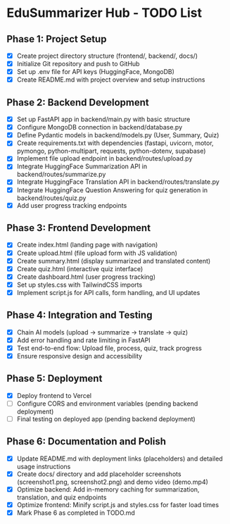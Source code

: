 # EduSummarizer Hub - TODO List

## Phase 1: Project Setup
- [x] Create project directory structure (frontend/, backend/, docs/)
- [x] Initialize Git repository and push to GitHub
- [x] Set up .env file for API keys (HuggingFace, MongoDB)
- [x] Create README.md with project overview and setup instructions

## Phase 2: Backend Development
- [x] Set up FastAPI app in backend/main.py with basic structure
- [x] Configure MongoDB connection in backend/database.py
- [x] Define Pydantic models in backend/models.py (User, Summary, Quiz)
- [x] Create requirements.txt with dependencies (fastapi, uvicorn, motor, pymongo, python-multipart, requests, python-dotenv, supabase)
- [x] Implement file upload endpoint in backend/routes/upload.py
- [x] Integrate HuggingFace Summarization API in backend/routes/summarize.py
- [x] Integrate HuggingFace Translation API in backend/routes/translate.py
- [x] Integrate HuggingFace Question Answering for quiz generation in backend/routes/quiz.py
- [x] Add user progress tracking endpoints

## Phase 3: Frontend Development
- [x] Create index.html (landing page with navigation)
- [x] Create upload.html (file upload form with JS validation)
- [x] Create summary.html (display summarized and translated content)
- [x] Create quiz.html (interactive quiz interface)
- [x] Create dashboard.html (user progress tracking)
- [x] Set up styles.css with TailwindCSS imports
- [x] Implement script.js for API calls, form handling, and UI updates

## Phase 4: Integration and Testing
- [x] Chain AI models (upload -> summarize -> translate -> quiz)
- [x] Add error handling and rate limiting in FastAPI
- [x] Test end-to-end flow: Upload file, process, quiz, track progress
- [x] Ensure responsive design and accessibility

## Phase 5: Deployment
- [x] Deploy frontend to Vercel
- [ ] Configure CORS and environment variables (pending backend deployment)
- [ ] Final testing on deployed app (pending backend deployment)

## Phase 6: Documentation and Polish
- [x] Update README.md with deployment links (placeholders) and detailed usage instructions
- [x] Create docs/ directory and add placeholder screenshots (screenshot1.png, screenshot2.png) and demo video (demo.mp4)
- [x] Optimize backend: Add in-memory caching for summarization, translation, and quiz endpoints
- [x] Optimize frontend: Minify script.js and styles.css for faster load times
- [x] Mark Phase 6 as completed in TODO.md
